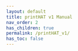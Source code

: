 ```yaml
---
layout: default
title: printHAT v1 Manual
nav_order: 2
has_children: true
permalink: /printHAT_v1/
has_toc: false
---
```

